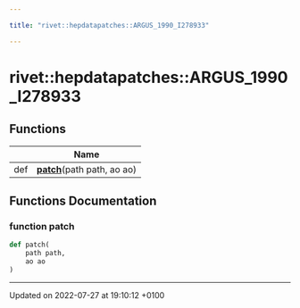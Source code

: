 ```yaml
---

title: "rivet::hepdatapatches::ARGUS_1990_I278933"

---
```


# rivet::hepdatapatches::ARGUS_1990_I278933



## Functions

|                | Name           |
| -------------- | -------------- |
| def | **[patch](http://example.org/namespaces/namespacerivet_1_1hepdatapatches_1_1argus__1990__i278933/#function-patch)**(path path, ao ao) |


## Functions Documentation

### function patch

```python
def patch(
    path path,
    ao ao
)
```






-------------------------------

Updated on 2022-07-27 at 19:10:12 +0100